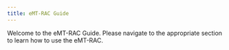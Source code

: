 ```yaml
---
title: eMT-RAC Guide
---
```


Welcome to the eMT-RAC Guide. Please navigate to the appropriate section to learn how to use the eMT-RAC.
